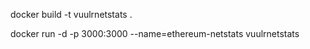 docker build -t vuulrnetstats .

docker run -d -p 3000:3000 --name=ethereum-netstats vuulrnetstats


